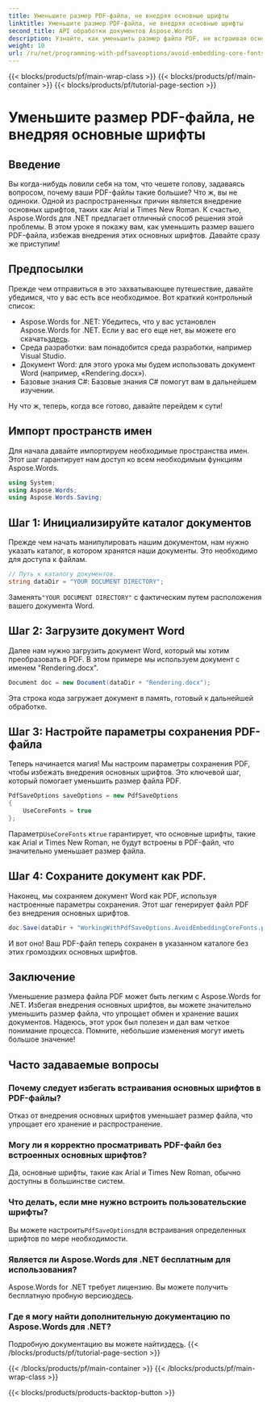 ```yaml
---
title: Уменьшите размер PDF-файла, не внедряя основные шрифты
linktitle: Уменьшите размер PDF-файла, не внедряя основные шрифты
second_title: API обработки документов Aspose.Words
description: Узнайте, как уменьшить размер файла PDF, не встраивая основные шрифты с помощью Aspose.Words for .NET. Следуйте нашему пошаговому руководству, чтобы оптимизировать ваши PDF-файлы.
weight: 10
url: /ru/net/programming-with-pdfsaveoptions/avoid-embedding-core-fonts/
---
```


{{< blocks/products/pf/main-wrap-class >}}
{{< blocks/products/pf/main-container >}}
{{< blocks/products/pf/tutorial-page-section >}}

# Уменьшите размер PDF-файла, не внедряя основные шрифты

## Введение

Вы когда-нибудь ловили себя на том, что чешете голову, задаваясь вопросом, почему ваши PDF-файлы такие большие? Что ж, вы не одиноки. Одной из распространенных причин является внедрение основных шрифтов, таких как Arial и Times New Roman. К счастью, Aspose.Words для .NET предлагает отличный способ решения этой проблемы. В этом уроке я покажу вам, как уменьшить размер вашего PDF-файла, избежав внедрения этих основных шрифтов. Давайте сразу же приступим!

## Предпосылки

Прежде чем отправиться в это захватывающее путешествие, давайте убедимся, что у вас есть все необходимое. Вот краткий контрольный список:

-  Aspose.Words for .NET: Убедитесь, что у вас установлен Aspose.Words for .NET. Если у вас его еще нет, вы можете его скачать[здесь](https://releases.aspose.com/words/net/).
- Среда разработки: вам понадобится среда разработки, например Visual Studio.
- Документ Word: для этого урока мы будем использовать документ Word (например, «Rendering.docx»).
- Базовые знания C#: Базовые знания C# помогут вам в дальнейшем изучении.

Ну что ж, теперь, когда все готово, давайте перейдем к сути!

## Импорт пространств имен

Для начала давайте импортируем необходимые пространства имен. Этот шаг гарантирует нам доступ ко всем необходимым функциям Aspose.Words.

```csharp
using System;
using Aspose.Words;
using Aspose.Words.Saving;
```

## Шаг 1: Инициализируйте каталог документов

Прежде чем начать манипулировать нашим документом, нам нужно указать каталог, в котором хранятся наши документы. Это необходимо для доступа к файлам.

```csharp
// Путь к каталогу документов.
string dataDir = "YOUR DOCUMENT DIRECTORY";
```

 Заменять`"YOUR DOCUMENT DIRECTORY"` с фактическим путем расположения вашего документа Word.

## Шаг 2: Загрузите документ Word

Далее нам нужно загрузить документ Word, который мы хотим преобразовать в PDF. В этом примере мы используем документ с именем "Rendering.docx".

```csharp
Document doc = new Document(dataDir + "Rendering.docx");
```

Эта строка кода загружает документ в память, готовый к дальнейшей обработке.

## Шаг 3: Настройте параметры сохранения PDF-файла

Теперь начинается магия! Мы настроим параметры сохранения PDF, чтобы избежать внедрения основных шрифтов. Это ключевой шаг, который помогает уменьшить размер файла PDF.

```csharp
PdfSaveOptions saveOptions = new PdfSaveOptions
{
    UseCoreFonts = true
};
```

 Параметр`UseCoreFonts` к`true` гарантирует, что основные шрифты, такие как Arial и Times New Roman, не будут встроены в PDF-файл, что значительно уменьшает размер файла.

## Шаг 4: Сохраните документ как PDF.

Наконец, мы сохраняем документ Word как PDF, используя настроенные параметры сохранения. Этот шаг генерирует файл PDF без внедрения основных шрифтов.

```csharp
doc.Save(dataDir + "WorkingWithPdfSaveOptions.AvoidEmbeddingCoreFonts.pdf", saveOptions);
```

И вот оно! Ваш PDF-файл теперь сохранен в указанном каталоге без этих громоздких основных шрифтов.

## Заключение

Уменьшение размера файла PDF может быть легким с Aspose.Words for .NET. Избегая внедрения основных шрифтов, вы можете значительно уменьшить размер файла, что упрощает обмен и хранение ваших документов. Надеюсь, этот урок был полезен и дал вам четкое понимание процесса. Помните, небольшие изменения могут иметь большое значение!

## Часто задаваемые вопросы

### Почему следует избегать встраивания основных шрифтов в PDF-файлы?
Отказ от внедрения основных шрифтов уменьшает размер файла, что упрощает его хранение и распространение.

### Могу ли я корректно просматривать PDF-файл без встроенных основных шрифтов?
Да, основные шрифты, такие как Arial и Times New Roman, обычно доступны в большинстве систем.

### Что делать, если мне нужно встроить пользовательские шрифты?
 Вы можете настроить`PdfSaveOptions`для встраивания определенных шрифтов по мере необходимости.

### Является ли Aspose.Words для .NET бесплатным для использования?
 Aspose.Words for .NET требует лицензию. Вы можете получить бесплатную пробную версию[здесь](https://releases.aspose.com/).

### Где я могу найти дополнительную документацию по Aspose.Words для .NET?
 Подробную документацию вы можете найти[здесь](https://reference.aspose.com/words/net/).
{{< /blocks/products/pf/tutorial-page-section >}}

{{< /blocks/products/pf/main-container >}}
{{< /blocks/products/pf/main-wrap-class >}}

{{< blocks/products/products-backtop-button >}}

